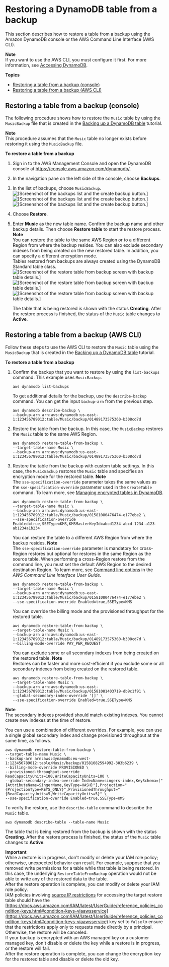 # Restoring a DynamoDB table from a backup<a name="Restore.Tutorial"></a>

This section describes how to restore a table from a backup using the Amazon DynamoDB console or the AWS Command Line Interface \(AWS CLI\)\. 

**Note**  
If you want to use the AWS CLI, you must configure it first\. For more information, see [Accessing DynamoDB](AccessingDynamoDB.md)\.

**Topics**
+ [Restoring a table from a backup \(console\)](#restoretable_console)
+ [Restoring a table from a backup \(AWS CLI\)](#restoretable_cli)

## Restoring a table from a backup \(console\)<a name="restoretable_console"></a>

The following procedure shows how to restore the `Music` table by using the `MusicBackup` file that is created in the [Backing up a DynamoDB table](Backup.Tutorial.md) tutorial\. 

**Note**  
This procedure assumes that the `Music` table no longer exists before restoring it using the `MusicBackup` file\.

**To restore a table from a backup**

1. Sign in to the AWS Management Console and open the DynamoDB console at [https://console\.aws\.amazon\.com/dynamodb/](https://console.aws.amazon.com/dynamodb/)\.

1. In the navigation pane on the left side of the console, choose **Backups**\.

1. In the list of backups, choose `MusicBackup`\.  
![\[Screenshot of the backups list and the create backup button.\]](http://docs.aws.amazon.com/amazondynamodb/latest/developerguide/images/select_musicbackup.png)![\[Screenshot of the backups list and the create backup button.\]](http://docs.aws.amazon.com/amazondynamodb/latest/developerguide/)![\[Screenshot of the backups list and the create backup button.\]](http://docs.aws.amazon.com/amazondynamodb/latest/developerguide/)

1. Choose **Restore**\.

1. Enter **Music** as the new table name\. Confirm the backup name and other backup details\. Then choose **Restore table** to start the restore process\.
**Note**  
You can restore the table to the same AWS Region or to a different Region from where the backup resides\. You can also exclude secondary indexes from being created on the new restored table\. In addition, you can specify a different encryption mode\.  
Tables restored from backups are always created using the DynamoDB Standard table class\.  
![\[Screenshot of the restore table from backup screen with backup table details.\]](http://docs.aws.amazon.com/amazondynamodb/latest/developerguide/images/restore_table.png)![\[Screenshot of the restore table from backup screen with backup table details.\]](http://docs.aws.amazon.com/amazondynamodb/latest/developerguide/)![\[Screenshot of the restore table from backup screen with backup table details.\]](http://docs.aws.amazon.com/amazondynamodb/latest/developerguide/)

   The table that is being restored is shown with the status **Creating**\. After the restore process is finished, the status of the `Music` table changes to **Active**\.

## Restoring a table from a backup \(AWS CLI\)<a name="restoretable_cli"></a>

Follow these steps to use the AWS CLI to restore the `Music` table using the `MusicBackup` that is created in the [Backing up a DynamoDB table](Backup.Tutorial.md) tutorial\.

**To restore a table from a backup**

1. Confirm the backup that you want to restore by using the `list-backups` command\. This example uses `MusicBackup`\.

   ```
   aws dynamodb list-backups
   ```

   To get additional details for the backup, use the `describe-backup` command\. You can get the input `backup-arn` from the previous step\.

   ```
   aws dynamodb describe-backup \
   --backup-arn arn:aws:dynamodb:us-east-1:123456789012:table/Music/backup/01489173575360-b308cd7d
   ```

1. Restore the table from the backup\. In this case, the `MusicBackup` restores the `Music` table to the same AWS Region\.

   ```
   aws dynamodb restore-table-from-backup \
   --target-table-name Music \
   --backup-arn arn:aws:dynamodb:us-east-1:123456789012:table/Music/backup/01489173575360-b308cd7d
   ```

1. Restore the table from the backup with custom table settings\. In this case, the `MusicBackup` restores the `Music` table and specifies an encryption mode for the restored table\.
**Note**  
The `sse-specification-override` parameter takes the same values as the `sse-specification-override` parameter used in the `CreateTable` command\. To learn more, see [Managing encrypted tables in DynamoDB](encryption.tutorial.md)\.

   ```
   aws dynamodb restore-table-from-backup \
   --target-table-name Music \
   --backup-arn arn:aws:dynamodb:us-east-1:123456789012:table/Music/backup/01581080476474-e177ebe2 \
   --sse-specification-override Enabled=true,SSEType=KMS,KMSMasterKeyId=abcd1234-abcd-1234-a123-ab1234a1b234
   ```

   You can restore the table to a different AWS Region from where the backup resides\.
**Note**  
The `sse-specification-override` parameter is mandatory for cross\-Region restores but optional for restores in the same Region as the source table\.
When performing a cross\-Region restore from the command line, you must set the default AWS Region to the desired destination Region\. To learn more, see [Command line options](https://docs.aws.amazon.com/cli/latest/userguide/cli-configure-options.html) in the *AWS Command Line Interface User Guide*\.

   ```
   aws dynamodb restore-table-from-backup \
   --target-table-name Music \
   --backup-arn arn:aws:dynamodb:us-east-1:123456789012:table/Music/backup/01581080476474-e177ebe2 \
   --sse-specification-override Enabled=true,SSEType=KMS
   ```

   You can override the billing mode and the provisioned throughput for the restored table\.

   ```
   aws dynamodb restore-table-from-backup \
   --target-table-name Music \
   --backup-arn arn:aws:dynamodb:us-east-1:123456789012:table/Music/backup/01489173575360-b308cd7d \
   --billing-mode-override PAY_PER_REQUEST
   ```

   You can exclude some or all secondary indexes from being created on the restored table\.
**Note**  
Restores can be faster and more cost\-efficient if you exclude some or all secondary indexes from being created on the restored table\.

   ```
   aws dynamodb restore-table-from-backup \
   --target-table-name Music \
   --backup-arn arn:aws:dynamodb:us-east-1:123456789012:table/Music/backup/01581081403719-db9c1f91 \
   --global-secondary-index-override '[]' \
   --sse-specification-override Enabled=true,SSEType=KMS
   ```
**Note**  
The secondary indexes provided should match existing indexes\. You cannot create new indexes at the time of restore\.

   You can use a combination of different overrides\. For example, you can use a single global secondary index and change provisioned throughput at the same time, as follows\.

   ```
   aws dynamodb restore-table-from-backup \
   --target-table-name Music \
   --backup-arn arn:aws:dynamodb:eu-west-1:123456789012:table/Music/backup/01581082594992-303b6239 \
   --billing-mode-override PROVISIONED \
   --provisioned-throughput-override ReadCapacityUnits=100,WriteCapacityUnits=100 \
   --global-secondary-index-override IndexName=singers-index,KeySchema=["{AttributeName=SingerName,KeyType=HASH}"],Projection="{ProjectionType=KEYS_ONLY}",ProvisionedThroughput="{ReadCapacityUnits=5,WriteCapacityUnits=5}" \
   --sse-specification-override Enabled=true,SSEType=KMS
   ```

 To verify the restore, use the `describe-table` command to describe the `Music` table\.

```
aws dynamodb describe-table --table-name Music 
```

The table that is being restored from the backup is shown with the status **Creating**\. After the restore process is finished, the status of the `Music` table changes to **Active**\.

**Important**  
While a restore is in progress, don't modify or delete your IAM role policy; otherwise, unexpected behavior can result\. For example, suppose that you removed write permissions for a table while that table is being restored\. In this case, the underlying `RestoreTableFromBackup` operation would not be able to write any of the restored data to the table\.  
After the restore operation is complete, you can modify or delete your IAM role policy\.  
IAM policies involving [source IP restrictions](https://docs.aws.amazon.com/IAM/latest/UserGuide/reference_policies_condition-keys.html#condition-keys-sourceip) for accessing the target restore table should have the [https://docs.aws.amazon.com/IAM/latest/UserGuide/reference_policies_condition-keys.html#condition-keys-viaawsservice](https://docs.aws.amazon.com/IAM/latest/UserGuide/reference_policies_condition-keys.html#condition-keys-viaawsservice) key set to `false` to ensure that the restrictions apply only to requests made directly by a principal\. Otherwise, the restore will be canceled\.  
If your backup is encrypted with an AWS managed key or a customer managed key, don't disable or delete the key while a restore is in progress, or the restore will fail\.  
After the restore operation is complete, you can change the encryption key for the restored table and disable or delete the old key\.